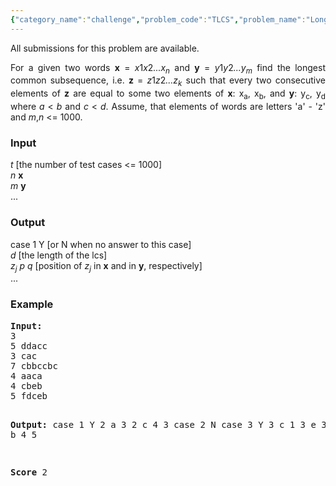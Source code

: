 ```yaml
---
{"category_name":"challenge","problem_code":"TLCS","problem_name":"Longest Common Subsequence","languages_supported":{"0":"C","1":"CPP14","2":"JAVA","3":"PYTH","4":"PYTH 3.5","5":"PYPY","6":"CS2","7":"PAS fpc","8":"PAS gpc","9":"RUBY","10":"PHP","11":"GO","12":"NODEJS","13":"HASK","14":"rust","15":"SCALA","16":"swift","17":"D","18":"PERL","19":"FORT","20":"WSPC","21":"ADA","22":"CAML","23":"ICK","24":"BF","25":"ASM","26":"CLPS","27":"PRLG","28":"ICON","29":"SCM qobi","30":"PIKE","31":"ST","32":"NICE","33":"LUA","34":"BASH","35":"NEM","36":"LISP sbcl","37":"LISP clisp","38":"SCM guile","39":"JS","40":"ERL","41":"TCL","42":"kotlin","43":"TEXT","44":"SCM chicken","45":"CLOJ","46":"COB","47":"FS"},"max_timelimit":2.02,"source_sizelimit":50000,"problem_author":"admin","problem_tester":null,"date_added":"1-12-2008","tags":{"0":"admin"},"time":{"view_start_date":1232506581,"submit_start_date":1232506581,"visible_start_date":1232506581,"end_date":1735669800},"is_direct_submittable":false,"layout":"problem"}
---
```

<span class="solution-visible-txt">All submissions for this problem are available.</span><p align=justify>For a given two words <b>x</b> = <i>x<sub></i>1<i></sub>x<sub></i>2<i></sub>...x<sub>n</sub></i>
and <b>y</b> = <i>y<sub></i>1<i></sub>y<sub></i>2<i></sub>...y<sub>m</sub></i>
find the longest common subsequence, i.e. <b>z</b> = <i>z<sub></i>1<i></sub>z<sub></i>2<i></sub>...z<sub>k</sub></i>
such that every two consecutive elements of <b>z</b> are equal to some two elements of <b>x</b>: x<sub>a</sub></i>, x<sub>b</sub></i>, and <b>y</b>: y<sub>c</sub></i>, y<sub>d</sub></i> where <i>a</i> < <i>b</i> and <i>c</i> < <i>d</i>. Assume, that elements of words are letters 'a' - 'z' and <i>m</i>,<i>n</i> <= 1000.
</p>
<h3>Input</h3>
<p align=justify>
<i>t</i> [the number of test cases <= 1000]
<br><i>n</i> <b>x</b>
<br><i>m</i> <b>y</b>
<br>...
</p>
<h3>Output</h3>
<p align=justify>
case 1 Y [or N when no answer to this case]
<br><i>d</i> [the length of the lcs]
<br><i>z<sub>j</sub></i> <i>p q</i> [position of <i>z<sub>j</sub></i> in <b>x</b> and in <b>y</b>, respectively]
<br>...
</p>

<h3>Example</h3>
<pre>
<b>Input:</b>
3
5 ddacc
3 cac
7 cbbccbc
4 aaca
4 cbeb
5 fdceb

<b>Output:</b>
case 1 Y
2
a 3 2
c 4 3
case 2 N
case 3 Y
3
c 1 3
e 3 4
b 4 5

<b>Score</b>
2

</pre>

